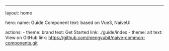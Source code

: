 ---
layout: home

hero:
  name: Guide Component
  text:  based on Vue3, NaiveUI

  actions:
    - theme: brand
      text: Get Started
      link: ./guide/index
    - theme: alt
      text: View on GitHub
      link: https://github.com/mengyubit/naive-common-components.git
